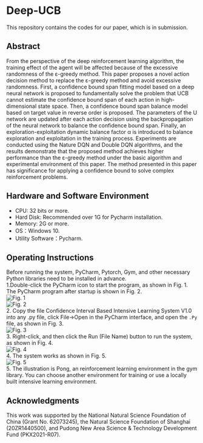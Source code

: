 # Deep-UCB
This repository contains the codes for our paper, which is in submission.
## Abstract
From the perspective of the deep reinforcement learning algorithm, the training effect of the agent will be affected because of the excessive randomness of the ε-greedy method. This paper proposes a novel action decision method to replace the ε-greedy method and avoid excessive randomness. First, a confidence bound span fitting model based on a deep neural network is proposed to fundamentally solve the problem that UCB cannot estimate the confidence bound span of each action in high-dimensional state space. Then, a confidence bound span balance model based on target value in reverse order is proposed. The parameters of the U network are updated after each action decision using the backpropagation of the neural network to balance the confidence bound span. Finally, an exploration-exploitation dynamic balance factor α is introduced to balance exploration and exploitation in the training process. Experiments are conducted using the Nature DQN and Double DQN algorithms, and the results demonstrate that the proposed method achieves higher performance than the ε-greedy method under the basic algorithm and experimental environment of this paper. The method presented in this paper has significance for applying a confidence bound to solve complex reinforcement problems.
## Hardware and Software Environment
-	CPU: 32 bits or more.
-	Hard Disk: Recommended over 1G for Pycharm installation.
-	Memory: 2G or more.
-	OS：Windows 10.
-	Utility Software：Pycharm.
## Operating Instructions
Before running the system, PyCharm, Pytorch, Gym, and other necessary Python libraries need to be installed in advance.  
1.Double-click the PyCharm icon to start the program, as shown in Fig. 1. The PyCharm program after startup is shown in Fig. 2.  
![Fig. 1](http://m.qpic.cn/psc?/V53neGfw0ENEHq0q2Pmx1BHrnF3fYzyV/bqQfVz5yrrGYSXMvKr.cqaJZ7Pu0PC7E8R99TfbAaAs8E16arec83XRq1l611tTE107NRCbbHU93j4XK5AVXY09N96Mf4qa5VWdTmxEo.Yo!/b&bo=XABzAAAAAAADBw0!&rf=viewer_4)  
![Fig. 2](http://m.qpic.cn/psc?/V53neGfw0ENEHq0q2Pmx1BHrnF3fYzyV/bqQfVz5yrrGYSXMvKr.cqWonsd6jumEItU6Y0nam5hxEjpK6fBYc1G3.txYnkSj993GAbLt9V1273i0escIW.OTGVeB79**kgYP6u2f21kI!/b&bo=gAcHBAAAAAADF7Y!&rf=viewer_4)  
2. Copy the file Confidence Interval Based Intensive Learning System V1.0 into any .py file, click File->Open in the PyCharm interface, and open the `.Py` file, as shown in Fig. 3.  
![Fig. 3](http://m.qpic.cn/psc?/V53neGfw0ENEHq0q2Pmx1BHrnF3fYzyV/bqQfVz5yrrGYSXMvKr.cqZ6eI86eUzWs6UH07KuGmTviZEwV2VnHSd32V9nbDJqNSf5xaGYHrRgPWpsC1Sfs9xWqxzNdwk5*FmaLfftiiAg!/b&bo=gAcDBAAAAAADJ4I!&rf=viewer_4)  
3. Right-click, and then click the Run (File Name) button to run the system, as shown in Fig. 4.  
![Fig. 4](http://m.qpic.cn/psc?/V53neGfw0ENEHq0q2Pmx1BHrnF3fYzyV/bqQfVz5yrrGYSXMvKr.cqUeLYtItwIANBh*RKwMFpOvahUyxXxp43HMTJGoMKHK0wmSmx.x.fKy9H.yrTIkCmWLwuvG0qwsqA1RrDOzJrGc!/b&bo=fAf2AwAAAAADJ4w!&rf=viewer_4)  
4. The system works as shown in Fig. 5.  
![Fig. 5](http://m.qpic.cn/psc?/V53neGfw0ENEHq0q2Pmx1BHrnF3fYzyV/bqQfVz5yrrGYSXMvKr.cqQVKsW9oYeDT9q.ofNeCmIgGMxRP*cpmrX35AeF4ylgySLUy2J.5CGsPEKCORXD0FA6IOXNkQZEVsTCNJ8vlumU!/b&bo=ewf8AwAAAAADF7E!&rf=viewer_4)  
5. The illustration is Pong, an reinforcement learning environment in the gym library. You can choose another environment for training or use a locally built intensive learning environment.
## Acknowledgments
This work was supported by the National Natural Science Foundation of China (Grant No. 62073245), the Natural Science Foundation of Shanghai (20ZR1440500), and Pudong New Area Science & Technology Development Fund (PKX2021-R07).
